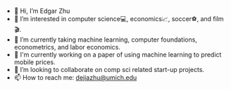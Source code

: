 - 👋 Hi, I’m Edgar Zhu
- 👀 I’m interested in computer science💻, economics📈, soccer⚽️, and film🎬.
- 🌱 I’m currently taking machine learning, computer foundations, econometrics, and labor economics.
- 📑 I'm currently working on a paper of using machine learning to predict mobile prices.
- 💞️ I’m looking to collaborate on comp sci related start-up projects.
- 📫 How to reach me: dejiazhu@umich.edu

<!---
Edgarzhu7/Edgarzhu7 is a ✨ special ✨ repository because its `README.md` (this file) appears on your GitHub profile.
You can click the Preview link to take a look at your changes.
--->
